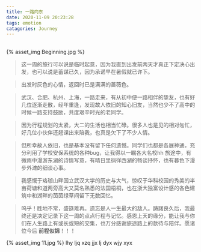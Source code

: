 ```yaml
---
title: 一路向东
date: 2020-11-09 20:23:28
tags: emotion
catagories: Journey
---
```

</br>
{% asset_img Beginning.jpg %}
</br>
<!--more -->

> 这一周的旅行可以说是临时起意，因为我直到出发前两天才真正下定决心出发，也可以说是蓄谋已久，因为承诺早在暑假就已许下。

> 出发时灰色的心情，返回时已是满满的蔷薇色。

> 武汉、合肥、杭州、上海，一路走来，有从初中便一路相伴的挚友，也有好几位逐渐走散，经年重逢，发现故人依旧的知心旧友，当然也少不了高中的时候一路支持鼓励，共度艰辛时光的老同学。 

> 因为行程规划的太紧，大二的生活也相当忙碌。很多人也是见的相对匆忙，好几位小伙伴还翘课出来陪我，也真是欠下了不少人情。

> 但所幸故人依旧，也是基本没有留下任何遗憾。同学们也都是各展神通，充分利用了学校安保系统的各种bug，让我得以一瞩各大名校hh
> 旅途中，有微雨中漫游东湖的诗情写意，有晴日里徜徉西湖的畅谈抒怀，也有暮色下漫步外滩的细谈心事。

> 我感慨于珞珈山畔国立武汉大学的历史与大气，惊叹于华科校园的秀美的半亩荷塘和道两旁高大又莫名熟悉的法国梧桐，也在浙大独富设计感的各色建筑中和湖畔的茵茵绿草间留下无数回忆。

> 呜乎！胜地不常，盛筵难再。遗忘是人一生最大的敌人。踌躇良久后，我最终还是决定记录下这一周的点点行程与记忆。感恩上天的缘分，能让我与你们在人生路上有或长或短的交集，也万分感谢旅途路上的款待与陪伴。愿诸位今后 **前程似锦**！！！

{% asset_img 11.jpg %}
lhy ljq xzq jjx lj dyx wjy xyx